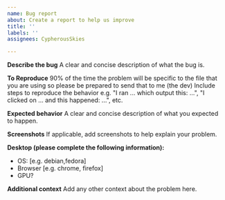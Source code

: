 ```yaml
---
name: Bug report
about: Create a report to help us improve
title: ''
labels: ''
assignees: CypherousSkies

---
```


**Describe the bug**
A clear and concise description of what the bug is.

**To Reproduce**
90% of the time the problem will be specific to the file that you are using so please be prepared to send that to me (the dev)
Include steps to reproduce the behavior e.g. "I ran ... which output this: ...", "I clicked on ... and this happened: ...", etc.

**Expected behavior**
A clear and concise description of what you expected to happen.

**Screenshots**
If applicable, add screenshots to help explain your problem.

**Desktop (please complete the following information):**
 - OS: [e.g. debian,fedora]
 - Browser [e.g. chrome, firefox]
 - GPU?

**Additional context**
Add any other context about the problem here.
